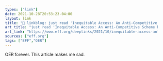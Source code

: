 ```yaml
---
types: ["link"]
date: 2021-10-28T20:53:23-04:00
layout: link
title: "🔗 linkblog: just read 'Inequitable Access: An Anti-Competitive Scheme by Textbook Publishers | Electronic Frontier Foundation'"
art_title: "just read 'Inequitable Access: An Anti-Competitive Scheme by Textbook Publishers | Electronic Frontier Foundation"
art_link: "https://www.eff.org/deeplinks/2021/10/inequitable-access-anti-competitive-scheme-textbook-publishers"
sources: ["eff.org"]
tags: ["EFF","OER"]
---
```

OER forever. This article makes me sad.
